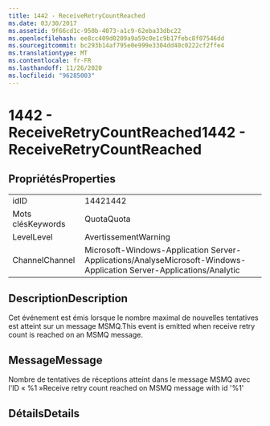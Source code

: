 ```yaml
---
title: 1442 - ReceiveRetryCountReached
ms.date: 03/30/2017
ms.assetid: 9f66cd1c-950b-4073-a1c9-62eba33dbc22
ms.openlocfilehash: ee8cc409d0209a9a59c0e1c9b17febc8f07546dd
ms.sourcegitcommit: bc293b14af795e0e999e3304dd40c0222cf2ffe4
ms.translationtype: MT
ms.contentlocale: fr-FR
ms.lasthandoff: 11/26/2020
ms.locfileid: "96285003"
---
```

# <a name="1442---receiveretrycountreached"></a><span data-ttu-id="68c42-102">1442 - ReceiveRetryCountReached</span><span class="sxs-lookup"><span data-stu-id="68c42-102">1442 - ReceiveRetryCountReached</span></span>

## <a name="properties"></a><span data-ttu-id="68c42-103">Propriétés</span><span class="sxs-lookup"><span data-stu-id="68c42-103">Properties</span></span>  
  
|||  
|-|-|  
|<span data-ttu-id="68c42-104">id</span><span class="sxs-lookup"><span data-stu-id="68c42-104">ID</span></span>|<span data-ttu-id="68c42-105">1442</span><span class="sxs-lookup"><span data-stu-id="68c42-105">1442</span></span>|  
|<span data-ttu-id="68c42-106">Mots clés</span><span class="sxs-lookup"><span data-stu-id="68c42-106">Keywords</span></span>|<span data-ttu-id="68c42-107">Quota</span><span class="sxs-lookup"><span data-stu-id="68c42-107">Quota</span></span>|  
|<span data-ttu-id="68c42-108">Level</span><span class="sxs-lookup"><span data-stu-id="68c42-108">Level</span></span>|<span data-ttu-id="68c42-109">Avertissement</span><span class="sxs-lookup"><span data-stu-id="68c42-109">Warning</span></span>|  
|<span data-ttu-id="68c42-110">Channel</span><span class="sxs-lookup"><span data-stu-id="68c42-110">Channel</span></span>|<span data-ttu-id="68c42-111">Microsoft-Windows-Application Server-Applications/Analyse</span><span class="sxs-lookup"><span data-stu-id="68c42-111">Microsoft-Windows-Application Server-Applications/Analytic</span></span>|  
  
## <a name="description"></a><span data-ttu-id="68c42-112">Description</span><span class="sxs-lookup"><span data-stu-id="68c42-112">Description</span></span>  

 <span data-ttu-id="68c42-113">Cet événement est émis lorsque le nombre maximal de nouvelles tentatives est atteint sur un message MSMQ.</span><span class="sxs-lookup"><span data-stu-id="68c42-113">This event is emitted when receive retry count is reached on an MSMQ message.</span></span>  
  
## <a name="message"></a><span data-ttu-id="68c42-114">Message</span><span class="sxs-lookup"><span data-stu-id="68c42-114">Message</span></span>  

 <span data-ttu-id="68c42-115">Nombre de tentatives de réceptions atteint dans le message MSMQ avec l'ID « %1 »</span><span class="sxs-lookup"><span data-stu-id="68c42-115">Receive retry count reached on MSMQ message with id '%1'</span></span>  
  
## <a name="details"></a><span data-ttu-id="68c42-116">Détails</span><span class="sxs-lookup"><span data-stu-id="68c42-116">Details</span></span>

